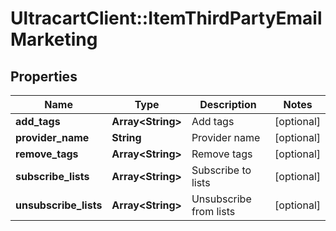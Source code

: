 # UltracartClient::ItemThirdPartyEmailMarketing

## Properties
Name | Type | Description | Notes
------------ | ------------- | ------------- | -------------
**add_tags** | **Array&lt;String&gt;** | Add tags | [optional] 
**provider_name** | **String** | Provider name | [optional] 
**remove_tags** | **Array&lt;String&gt;** | Remove tags | [optional] 
**subscribe_lists** | **Array&lt;String&gt;** | Subscribe to lists | [optional] 
**unsubscribe_lists** | **Array&lt;String&gt;** | Unsubscribe from lists | [optional] 


